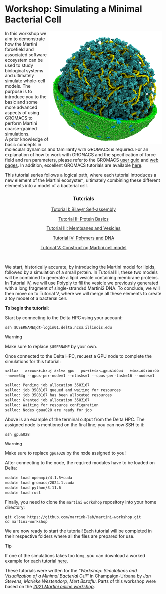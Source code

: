 
# Workshop: Simulating a Minimal Bacterial Cell

<img align="right" width="365" height="365" src="./figures/cell.png">

In this workshop we aim to demonstrate how the Martini forcefield and associated software ecosystem can be used to study biological systems and ultimately simulate whole-cell models. The purpose is to introduce you to the basic and some more advanced aspects of using GROMACS to perform Martini coarse-grained simulations.<br>
A prior knowledge of basic concepts in molecular dynamics and familiarity with GROMACS is required. For an explanation of how to work with GROMACS and the specification of force field and run parameters, please refer to the GROMACS [user guid](https://manual.gromacs.org/current/user-guide/index.html) and [web pages](www.gromacs.org). In addition, excellent GROMACS tutorials are available [here](https://tutorials.gromacs.org/).

This tutorial series follows a logical path, where each tutorial introduces a new element of the Martini ecosystem, ultimately combining these different elements into a model of a bacterial cell.
<br>
<div align="center">

### Tutorials

[Tutorial I: Bilayer Self-assembly](01_bilayer_self_assembly/tutorial.md)

[Tutorial II: Protein Basics](02_protein_basics/tutorial.md)

[Tutorial III: Membranes and Vesicles](03_membranes_and_vesicles/tutorial.md)

[Tutorial IV: Polymers and DNA](04_polymers_and_DNA/tutorial.md)

[Tutorial V: Constructing Martini cell model](05_constructing_martini_cell/tutorial.md)

</div>

<br>

We start, historically accurate, by introducing the Martini model for lipids, followed by a simulation of a small protein. In Tutorial III, these two models will be combined to generate a lipid vesicle containing membrane proteins. In Tutorial IV, we will use Polyply to fill the vesicle we previously generated with a long fragment of single-stranded Martini2 DNA. To conclude, we will then move on to Tutorial V, where we will merge all these elements to create a toy model of a bacterial cell.

**To begin the tutorial**: 

Start by connecting to the Delta HPC using your account:

```
ssh $USERNAME@dt-login01.delta.ncsa.illinois.edu
```
> [!WARNING]
> Make sure to replace `$USERNAME` by your own.

Once connected to the Delta HPC, request a GPU node to complete the simulations for this tutorial:

```
salloc --account=bcuj-delta-gpu --partition=gpuA100x4 --time=05:00:00 --mem=64g --gpus-per-node=1 --ntasks=1 --cpus-per-task=16 --nodes=1
```

```
salloc: Pending job allocation 3583167
salloc: job 3583167 queued and waiting for resources
salloc: job 3583167 has been allocated resources
salloc: Granted job allocation 3583167
salloc: Waiting for resource configuration
salloc: Nodes gpua028 are ready for job
```

Above is an example of the terminal output from the Delta HPC. The assigned node is mentioned on the final line; you can now SSH to it:

```
ssh gpua028
```

> [!WARNING]
> Make sure to replace `gpua028` by the node assigned to you!

After connecting to the node, the required modules have to be loaded on Delta:
```
module load openmpi/4.1.5+cuda
module load gromacs/2024.1.cuda
module load python/3.11.6
module load rust
```

Finally, you need to clone the `martini-workshop` repository into your home directory:
```
git clone https://github.com/marrink-lab/martini-workshop.git
cd martini-workshop
```
We are now ready to start the tutorial! Each tutorial will be completed in their respective folders where all the files are prepared for use.

> [!TIP]
> If one of the simulations takes too long, you can download a worked example for each tutorial [here](https://github.com/marrink-lab/martini-workshop/...).

These tutorials were written for the *"Workshop: Simulations and Visualization of a Minimal Bacterial Cell"* in Champaign-Urbana by *Jan Stevens, Marieke Westendorp, Mert Bozoflu*. Parts of this workshop were based on the [*2021 Martini online workshop*](http://cgmartini.nl/index.php/2021-martini-online-workshop).

